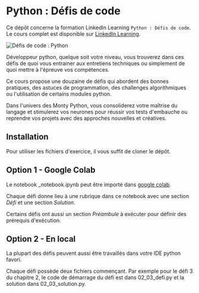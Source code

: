 # Python : Défis de code

Ce dépôt concerne la formation LinkedIn Learning `Python : Défis de code`. Le cours complet est disponible sur [LinkedIn Learning][lil-course-url].

![Défis de code : Python][lil-thumbnail-url] 

Développeur python, quelque soit votre niveau, vous trouverez dans ces défis de quoi vous entrainer aux entretiens techniques ou simplement de quoi mettre à l'épreuve vos compétences. 

Ce cours propose une douzaine de défis qui abordent des bonnes pratiques, des astuces de programmation, des challenges algorithmiques ou l'utilisation de certains modules python. 

Dans l'univers des Monty Python, vous consoliderez votre maîtrise du langage et stimulerez vos neurones pour réussir vos tests d'embauche ou reprendre vos projets avec des approches nouvelles et créatives.

## Installation
Pour utiliser les fichiers d'exercice, il vous suffit de cloner le dépôt.

## Option 1 - Google Colab
Le notebook _notebook.ipynb peut être importé dans  [google colab](https://colab.research.google.com).

Chaque défi donne lieu à une rubrique dans ce notebook avec une section *Défi* et une section *Solution*. 

Certains défis ont aussi un section *Préambule* à exécuter pour définir des prérequis d'exécution.

## Option 2 - En local

La plupart des défis peuvent aussi être travaillés dans votre IDE python favori. 

Chaque défi possède deux fichiers commençant. Par exemple pour le défi 3 du chapitre 2, le code de démarrage du défi est dans 02_03_defi.py et la solution dans 02_03_solution.py.


[0]: # (Replace these placeholder URLs with actual course URLs)

[lil-course-url]: https://www.linkedin.com/learning/
[lil-thumbnail-url]: http://


